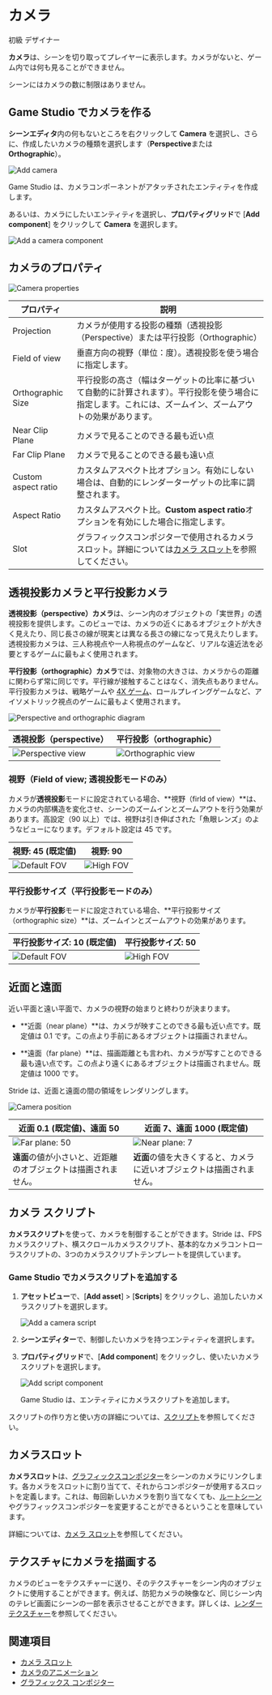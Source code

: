# カメラ
<!--
# Cameras
-->

<span class="label label-doc-level">初級</span>
<span class="label label-doc-audience">デザイナー</span>
<!--
<span class="label label-doc-level">Beginner</span>
<span class="label label-doc-audience">Designer</span>
-->

**カメラ**は、シーンを切り取ってプレイヤーに表示します。カメラがないと、ゲーム内では何も見ることができません。

シーンにはカメラの数に制限はありません。

<!--
**Cameras** capture your scene and display it to the player. Without cameras, you can't see anything in your game. 

You can have an unlimited number of cameras in your scene.
-->

## Game Studio でカメラを作る
<!--
## Create a camera in Game Studio
-->

**シーンエディタ**内の何もないところを右クリックして **Camera** を選択し、さらに、作成したいカメラの種類を選択します（**Perspective**または**Orthographic**）。
<!--
In the Scene Editor, right-click and select **Camera**, then choose the kind of camera you want to create (**perspective** or **orthographic**).
-->

![Add camera](media/add-camera.png)

Game Studio は、カメラコンポーネントがアタッチされたエンティティを作成します。

あるいは、カメラにしたいエンティティを選択し、**プロパティグリッド**で [**Add component**] をクリックして **Camera** を選択します。

<!--
Game Studio creates an entity with a camera component attached.

Alternatively, select the entity you want to be a camera, and in the **Property Grid**, click **Add component** and select **Camera**.
-->

![Add a camera component](media/add-camera-component.png)

## カメラのプロパティ
<!--
## Camera properties
-->

![Camera properties](media/camera-properties.png)

| プロパティ           | 説明
|---------------------|--------------------------------------------------
| Projection          | カメラが使用する投影の種類（透視投影（Perspective）または平行投影（Orthographic）
| Field of view       | 垂直方向の視野（単位：度）。透視投影を使う場合に指定します。
| Orthographic Size   | 平行投影の高さ（幅はターゲットの比率に基づいて自動的に計算されます）。平行投影を使う場合に指定します。これには、ズームイン、ズームアウトの効果があります。
| Near Clip Plane     | カメラで見ることのできる最も近い点
| Far Clip Plane      | カメラで見ることのできる最も遠い点
| Custom aspect ratio | カスタムアスペクト比オプション。有効にしない場合は、自動的にレンダーターゲットの比率に調整されます。
| Aspect Ratio        | カスタムアスペクト比。**Custom aspect ratio**オプションを有効にした場合に指定します。
| Slot                | グラフィックスコンポジターで使用されるカメラスロット。詳細については[カメラ スロット](camera-slots.md)を参照してください。

<!--
| Property            | Description                                       
|---------------------|--------------------------------------------------
| Projection          | The type of projection used by the camera (perspective or orthographic)
| Field of view (degrees)      | The vertical field of view used for perspective projection
| Orthographic size   | The height of the orthographic projection (the orthographic width is automatically calculated based on the target ratio). This has the effect of zooming in and out
| Near clip plane     | The nearest point the camera can see
| Far clip plane      | The furthest point the camera can see
| Custom aspect ratio | Use a custom aspect ratio you specify.  Otherwise, automatically adjust the aspect ratio to the render target ratio
| Custom aspect ratio | The aspect ratio for the camera (when the **Custom aspect ratio** option is selected)
| Slot                | The camera slot used in the graphics compositor. For more information, see [Camera slots](camera-slots.md)
-->

## 透視投影カメラと平行投影カメラ
<!--
## Perspective and orthographic cameras
-->

**透視投影（perspective）カメラ**は、シーン内のオブジェクトの「実世界」の透視投影を提供します。このビューでは、カメラの近くにあるオブジェクトが大きく見えたり、同じ長さの線が現実とは異なる長さの線になって見えたりします。透視投影カメラは、三人称視点や一人称視点のゲームなど、リアルな遠近法を必要とするゲームに最もよく使用されます。
<!--
**Perspective cameras** provide a "real-world" perspective of the objects in your scene. In this view, objects close to the camera appear larger, and lines of identical lengths appear different due to foreshortening, as in reality. Perspective cameras are most used for games that require a realistic perspective, such as third-person and first-person games.
-->

**平行投影（orthographic）カメラ**では、対象物の大きさは、カメラからの距離に関わらず常に同じです。平行線が接触することはなく、消失点もありません。平行投影カメラは、戦略ゲームや [4X ゲーム](https://ja.wikipedia.org/wiki/4X)、ロールプレイングゲームなど、アイソメトリック視点のゲームに最もよく使用されます。
<!--
With **orthographic cameras**, objects are always the same size, no matter their distance from the camera. Parallel lines never touch, and there's no vanishing point. Orthographic cameras are most used for games with isometric perspectives, such as some strategy, 4X, or role-playing games.
-->

![Perspective and orthographic diagram](../../game-studio/media/perspective-orthographic-diagram.png)

| 透視投影（perspective） | 平行投影（orthographic）
|--------------|------------
| ![Perspective view](media/perspective-screenshot.png)| ![Orthographic view](media/orthographic-screenshot.png)

<!--
| Perspective  | Orthographic
|--------------|------------
| ![Perspective view](media/perspective-screenshot.png)| ![Orthographic view](media/orthographic-screenshot.png)
-->

### 視野（Field of view; 透視投影モードのみ）
<!--
### Field of view (perspective mode only)
-->

カメラが**透視投影**モードに設定されている場合、**視野（firld of view）**は、カメラの内部構造を変化させ、シーンのズームインとズームアウトを行う効果があります。高設定（90 以上）では、視野は引き伸ばされた「魚眼レンズ」のようなビューになります。デフォルト設定は 45 です。
<!--
When the camera is set to **perspective** mode, the **field of view** changes the camera frustum, and has the effect of zooming in and out of the scene. At high settings (90 and above), the field of view creates stretched "fish-eye lens" views. The default setting is 45.
-->

| 視野: 45 (既定値) | 視野: 90
|-----------------------------|------------------
| ![Default FOV](media/perspective-screenshot.png)| ![High FOV](media/90-degree-fov.png)

<!--
| Field of view: 45 (default) | Field of view: 90
|-----------------------------|------------------
| ![Default FOV](media/perspective-screenshot.png)| ![High FOV](media/90-degree-fov.png)
-->

### 平行投影サイズ（平行投影モードのみ）
<!--
### Orthographic size (orthographic mode only)
-->

カメラが**平行投影**モードに設定されている場合、**平行投影サイズ（orthographic size）**は、ズームインとズームアウトの効果があります。
<!--
When the camera is set to **orthographic** mode, the **orthographic size** has the effect of zooming in and out.
-->

| 平行投影サイズ: 10 (既定値) | 平行投影サイズ: 50
|-----------------------------|------------------
| ![Default FOV](media/orthographic-size-10.png)| ![High FOV](media/orthographic-size-50.png)

<!--
| Orthographic size: 10 (default) | Orthographic size: 50
|-----------------------------|------------------
| ![Default FOV](media/orthographic-size-10.png)| ![High FOV](media/orthographic-size-50.png)
-->

## 近面と遠面
<!--
## Near and far planes
-->

近い平面と遠い平面で、カメラの視野の始まりと終わりが決まります。
<!--
The near and far planes determine where the camera's view begins and ends.
-->

* **近面（near plane）**は、カメラが映すことのできる最も近い点です。既定値は 0.1 です。この点より手前にあるオブジェクトは描画されません。

* **遠面（far plane）**は、描画距離とも言われ、カメラが写すことのできる最も遠い点です。この点より遠くにあるオブジェクトは描画されません。既定値は 1000 です。

<!--
* The **near plane** is the closest point the camera can see. The default setting is 0.1. Objects before this point aren't drawn.

* The **far plane**, also known as the draw distance, is the furthest point the camera can see. Objects beyond this point aren't drawn. The default setting is 1000.
-->

Stride は、近面と遠面の間の領域をレンダリングします。
<!--
Stride renders the area between the near and far planes.
-->

![Camera position](../../get-started/media/camera-position.png)

| 近面 0.1 (既定値)、遠面 50  | 近面 7、遠面 1000 (既定値)
|--------------------|------------------
| ![Far plane: 50](media/far-clip-50.png) | ![Near plane: 7](media/near-clip-7.png)
| **遠面**の値が小さいと、近距離のオブジェクトは描画されません。 | **近面**の値を大きくすると、カメラに近いオブジェクトは描画されません。

<!--
| Near plane 0.1 (default); far plane: 50  | Near plane: 7; far plane 1000 (default)
|--------------------|------------------
| ![Far plane: 50](media/far-clip-50.png) | ![Near plane: 7](media/near-clip-7.png)
| With a low **far plane** value, objects in the near distance aren't drawn. | With a high **near plane** value, objects close to the camera aren't drawn.
-->

## カメラ スクリプト
<!--
## Camera scripts
-->

**カメラスクリプト**を使って、カメラを制御することができます。Stride は、FPS カメラスクリプト、横スクロールカメラスクリプト、基本的なカメラコントローラスクリプトの、3つのカメラスクリプトテンプレートを提供しています。
<!--
You can control cameras using **camera scripts**. Stride includes three camera script templates: an FPS camera script, a side-scrolling camera script, and a basic camera controller script.
-->

### Game Studio でカメラスクリプトを追加する
<!--
### Add a camera script in Game Studio
-->

1. **アセットビュー**で、[**Add asset**] > [**Scripts**] をクリックし、追加したいカメラスクリプトを選択します。

    ![Add a camera script](media/add-camera-script.png)

2. **シーンエディター**で、制御したいカメラを持つエンティティを選択します。

3. **プロパティグリッド**で、[**Add component**] をクリックし、使いたいカメラスクリプトを選択します。

    ![Add script component](media/add-camera-script-component.png)

    Game Studio は、エンティティにカメラスクリプトを追加します。

<!--
1. In the **Asset View** (in the bottom by default), click **Add asset > Scripts** and choose the camera script you want to add.

    ![Add a camera script](media/add-camera-script.png)

2. In the **Scene Editor**, select the entity with the camera you want to control.

3. In the **Property Grid** (on the right by default), click **Add component** and select the camera script you want to use.

    ![Add script component](media/add-camera-script-component.png)

    Game Studio adds the camera script to the entity.
-->

スクリプトの作り方と使い方の詳細については、[スクリプト](../../scripts/index.md)を参照してください。
<!--
For more information about how to create and use scripts, see [Scripts](../../scripts/index.md).
-->

## カメラスロット
<!--
## Camera slots
-->

**カメラスロット**は、[グラフィックスコンポジター](../graphics-compositor/index.md)をシーンのカメラにリンクします。各カメラをスロットに割り当てて、それからコンポジターが使用するスロットを定義します。これは、毎回新しいカメラを割り当てなくても、[ルートシーン](../../game-studio/manage-scenes.md)やグラフィックスコンポジターを変更することができるということを意味しています。
<!--
**Camera slots** link the [graphics compositor](index.md) to the cameras in your scene. You bind each camera to a slot, then define which slot the compositor uses. This means you can change the [root scene](../../game-studio/manage-scenes.md) or graphics compositor without having to assign new cameras each time.
-->

詳細については、[カメラ スロット](camera-slots.md)を参照してください。
<!--
For more information, see [Camera slots](camera-slots.md).
-->

## テクスチャにカメラを描画する
<!--
## Render a camera to a texture
-->

カメラのビューをテクスチャーに送り、そのテクスチャーをシーン内のオブジェクトに使用することができます。例えば、防犯カメラの映像など、同じシーン内のテレビ画面にシーンの一部を表示させることができます。詳しくは、[レンダー テクスチャー](../graphics-compositor/render-textures.md)を参照してください。
<!--
You can send a camera's view to a texture and use the texture on objects in your scene. For example, you can use this to display part of your scene on a TV screen in the same scene, such as security camera footage. For more information, see [Render textures](../graphics-compositor/render-textures.md).
-->

## 関連項目
<!--
## See also
-->

* [カメラ スロット](camera-slots.md)
* [カメラのアニメーション](animate-a-camera-with-a-model-file.md)
* [グラフィックス コンポジター](../graphics-compositor/index.md)

<!--
* [Camera slots](camera-slots.md)
* [Animate a camera](animate-a-camera-with-a-model-file.md)
* [Graphics compositor](../graphics-compositor/index.md)
-->